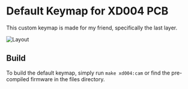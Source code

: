 # Default Keymap for XD004 PCB

This custom keymap is made for my friend, specifically the last layer.

![Layout](files/Layout.png)

## Build

To build the default keymap, simply run `make xd004:cam`
or find the pre-compiled firmware in the files directory.